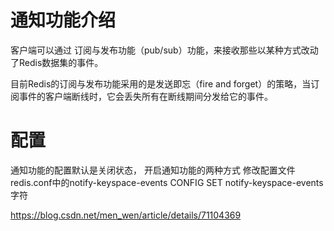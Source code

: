 


# 通知功能介绍

客户端可以通过 订阅与发布功能（pub/sub）功能，来接收那些以某种方式改动了Redis数据集的事件。

目前Redis的订阅与发布功能采用的是发送即忘（fire and forget）的策略，当订阅事件的客户端断线时，它会丢失所有在断线期间分发给它的事件。


#  配置

通知功能的配置默认是关闭状态，
开启通知功能的两种方式
修改配置文件redis.conf中的notify-keyspace-events
CONFIG SET notify-keyspace-events 字符


https://blog.csdn.net/men_wen/article/details/71104369